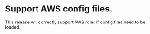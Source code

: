 # Support AWS config files.

This release will correctly support AWS roles if config files need to be loaded.